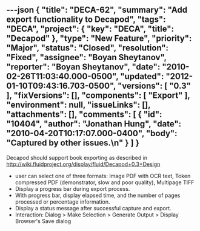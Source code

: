 ---json
{
  "title": "DECA-62",
  "summary": "Add export functionality to Decapod",
  "tags": "DECA",
  "project": {
    "key": "DECA",
    "title": "Decapod"
  },
  "type": "New Feature",
  "priority": "Major",
  "status": "Closed",
  "resolution": "Fixed",
  "assignee": "Boyan Sheytanov",
  "reporter": "Boyan Sheytanov",
  "date": "2010-02-26T11:03:40.000-0500",
  "updated": "2012-01-10T09:43:16.703-0500",
  "versions": [
    "0.3"
  ],
  "fixVersions": [],
  "components": [
    "Export"
  ],
  "environment": null,
  "issueLinks": [],
  "attachments": [],
  "comments": [
    {
      "id": "10404",
      "author": "Jonathan Hung",
      "date": "2010-04-20T10:17:07.000-0400",
      "body": "Captured by other issues.\n"
    }
  ]
}
---
Decapod should support book exporting as described in <http://wiki.fluidproject.org/display/fluid/Decapod+0.3+Design>

* user can select one of three formats: Image PDF with OCR text, Token compressed PDF (demonstrator, slow and poor quality), Multipage TIFF
* Display a progress bar during export process.
* With progress bar, display elapsed time, and the number of pages processed or percentage information.
* Display a status message after successful capture and export.
* Interaction: Dialog > Make Selection > Generate Output > Display Browser's Save dialog

        
